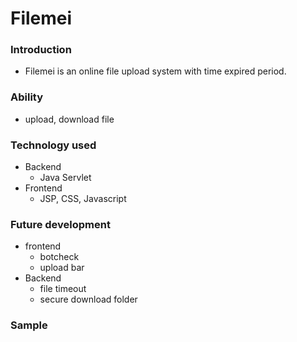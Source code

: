 # Filemei

### Introduction
- Filemei is an online file upload system with time expired period.

### Ability
- upload, download file

### Technology used
- Backend
    - Java Servlet
- Frontend
    - JSP, CSS, Javascript

### Future development
- frontend
    - botcheck
    - upload bar
- Backend
    - file timeout
    - secure download folder
### Sample


